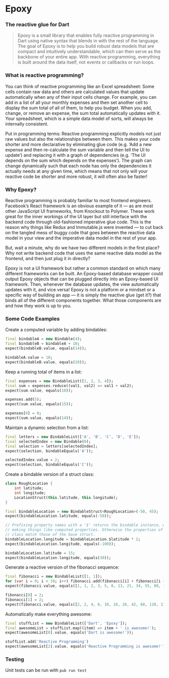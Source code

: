 # Epoxy
### The reactive glue for Dart

> Epoxy is a small library that enables fully reactive programming in Dart using native syntax that blends in with the rest of the language. The goal of Epoxy is to help you build robust data models that are compact and intuitively understandable, which can then serve as the backbone of your entire app. With reactive programming, everything is built around the data itself, not events or callbacks or run loops.  

### What is reactive programming?
You can think of reactive programming like an Excel spreadsheet: Some cells contain raw data and others are calculated values that update automatically when any of their input cells change. For example, you can add in a list of all your monthly expenses and then set another cell to display the sum total of all of them, to help you budget. When you add, change, or remove an expense, the sum total automatically updates with it. Your spreadsheet, which is a simple data model of sorts, will always be internally consistent.

Put in programming terms: Reactive programming explicitly models not just raw values but also the relationships between them. This makes your code shorter and more declarative by eliminating glue code (e.g. ‘Add a new expense and then re-calculate the sum variable and then tell the UI to update’) and replacing it with a graph of dependencies (e.g. ‘The UI depends on the sum which depends on the expenses’). The graph can change dynamically such that each node has only the dependencies it actually needs at any given time, which means that not only will your reactive code be shorter and more robust, it will often also be faster!

### Why Epoxy?
Reactive programming is probably familiar to most frontend engineers. Facebook’s React framework is an obvious example of it — as are most other JavaScript UI frameworks, from Knockout to Polymer. These work great for the inner workings of the UI layer but still interface with the backend code through old-fashioned imperative glue code. This is the reason why things like Redux and Immutable.js were invented — to cut back on the tangled mess of buggy code that goes between the reactive data model in your view and the imperative data model in the rest of your app.

But, wait a minute, why do we have two different models in the first place? Why not write backend code that uses the same reactive data model as the frontend, and then just plug it in directly?

Epoxy is not a UI framework but rather a common standard on which many different frameworks can be built. An Epoxy-based database wrapper could output Epoxy objects that can be plugged directly into an Epoxy-based UI framework. Then, whenever the database updates, the view automatically updates with it, and vice versa! Epoxy is not a platform or a mindset or a specific way of building an app — it is simply the reactive glue (get it?) that binds all of the different components together. What those components are and how they work is up to you.

### Some Code Examples

Create a computed variable by adding bindables:
```dart
final bindableA = new Bindable(4);
final bindableB = bindableA + 10;
expect(bindableB.value, equals(14));

bindableA.value = 10;
expect(bindableB.value, equals(20));
```

Keep a running total of items in a list:
```dart
final expenses = new BindableList([1, 2, 3, 4]);
final sum = expenses.reduce((val1, val2) => val1 + val2);
expect(sum.value, equals(10));

expenses.add(5);
expect(sum.value, equals(15));

expenses[0] = 0;
expect(sum.value, equals(14));
```

Maintain a dynamic selection from a list:
```dart
final letters = new BindableList(['A', 'B', 'C', 'D', 'E']);
final selectedIndex = new Bindable(0);
final selection = letters[selectedIndex];
expect(selection, bindableEquals('A'));

selectedIndex.value = 2;
expect(selection, bindableEquals('C'));
```

Create a bindable version of a struct class:
```dart
class RoughLocation {
    int latitude;
    int longitude;
    LocationStruct(this.latitude, this.longitude);
}

final bindableLocation = new BindableStruct<RoughLocation>(-50, 45);
expect(bindableLocation.latitude, equals(-50));

// Prefixing property names with a '$' returns the bindable instance, which is helpful for
// making things like computed properties. Otherwise the properties of the BindableStruct
// class match those of the base struct.
bindableLocation.longitude = bindableLocation.$latitude * 2;
expect(bindableLocation.longitude, equals(-100));

bindableLocation.latitude = 15;
expect(bindableLocation.longitude, equals(30));
```

Generate a reactive version of the fibonacci sequence:
```dart
final fibonacci = new BindableList([1, 1]);
for (var i = 0; i < 10; i++) fibonacci.add(fibonacci[i] + fibonacci[i + 1]);
expect(fibonacci.value, equals([1, 1, 2, 3, 5, 8, 13, 21, 34, 55, 89, 144]));

fibonacci[0] = 2;
fibonacci[1] = 2;
expect(fibonacci.value, equals([2, 2, 4, 6, 10, 16, 26, 42, 68, 110, 178, 288]));
```

Automatically make everything awesome:
```dart
final stuffList = new BindableList(['Dart', 'Epoxy']);
final awesomeList = stuffList.map((item) => item + ' is awesome!');
expect(awesomeList[0].value, equals('Dart is awesome!'));

stuffList.add('Reactive Programming')
expect(awesomeList[2].value, equals('Reactive Programming is awesome!'));
```

### Testing

Unit tests can be run with `pub run test`

